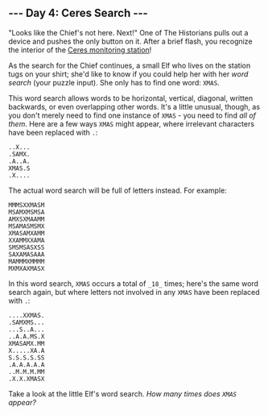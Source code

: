 ﻿
## --- Day 4: Ceres Search ---

"Looks like the Chief's not here. Next!" One of The Historians pulls out a device and pushes the only button on it. After a brief flash, you recognize the interior of the  [Ceres monitoring station](https://adventofcode.com/2019/day/10)!

As the search for the Chief continues, a small Elf who lives on the station tugs on your shirt; she'd like to know if you could help her with her  _word search_  (your puzzle input). She only has to find one word:  `XMAS`.

This word search allows words to be horizontal, vertical, diagonal, written backwards, or even overlapping other words. It's a little unusual, though, as you don't merely need to find one instance of  `XMAS`  - you need to find  _all of them_. Here are a few ways  `XMAS`  might appear, where irrelevant characters have been replaced with  `.`:

```
..X...
.SAMX.
.A..A.
XMAS.S
.X....

```

The actual word search will be full of letters instead. For example:

```
MMMSXXMASM
MSAMXMSMSA
AMXSXMAAMM
MSAMASMSMX
XMASAMXAMM
XXAMMXXAMA
SMSMSASXSS
SAXAMASAAA
MAMMMXMMMM
MXMXAXMASX

```

In this word search,  `XMAS`  occurs a total of  `_18_`  times; here's the same word search again, but where letters not involved in any  `XMAS`  have been replaced with  `.`:

```
....XXMAS.
.SAMXMS...
...S..A...
..A.A.MS.X
XMASAMX.MM
X.....XA.A
S.S.S.S.SS
.A.A.A.A.A
..M.M.M.MM
.X.X.XMASX

```

Take a look at the little Elf's word search.  _How many times does  `XMAS`  appear?_